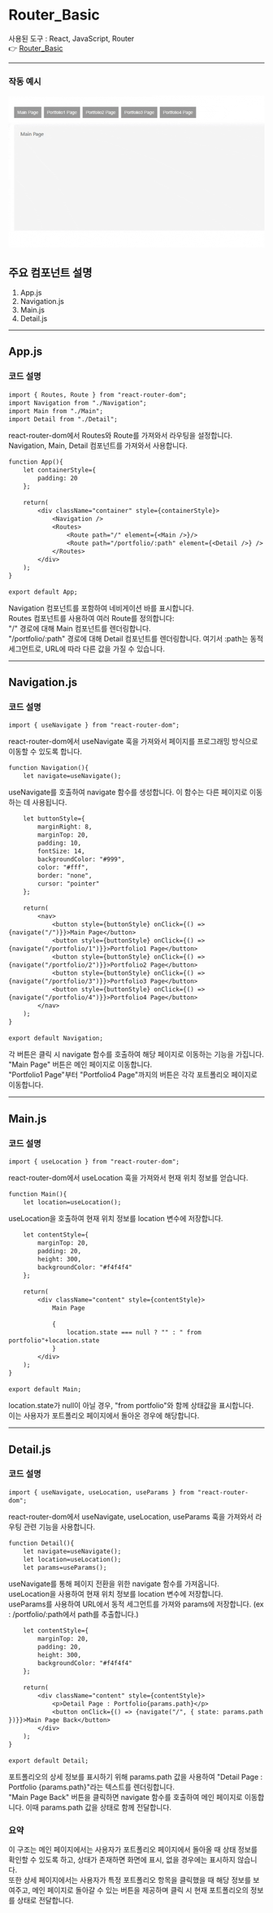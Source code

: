 # Router_Basic
사용된 도구 : React, JavaScript, Router <br />
:point_right: [Router_Basic](https://router-basic-roan.vercel.app/)

***

### 작동 예시
<div align="center"><img src="https://github.com/kkii0801/Readme_files/blob/main/Rou_BS/Router_Basic.gif?raw=true"></div>

## 주요 컴포넌트 설명

1. App.js
2. Navigation.js
3. Main.js
4. Detail.js

***

## App.js

### 코드 설명
```
import { Routes, Route } from "react-router-dom";
import Navigation from "./Navigation";
import Main from "./Main";
import Detail from "./Detail";
```
react-router-dom에서 Routes와 Route를 가져와서 라우팅을 설정합니다. <br />
Navigation, Main, Detail 컴포넌트를 가져와서 사용합니다.
```
function App(){
	let containerStyle={
		padding: 20
	};

	return(
		<div className="container" style={containerStyle}>
			<Navigation />
			<Routes>
				<Route path="/" element={<Main />}/>
				<Route path="/portfolio/:path" element={<Detail />} />
			</Routes>
		</div>
	);
}

export default App;
```
Navigation 컴포넌트를 포함하여 네비게이션 바를 표시합니다. <br />
Routes 컴포넌트를 사용하여 여러 Route를 정의합니다: <br />
"/" 경로에 대해 Main 컴포넌트를 렌더링합니다. <br />
"/portfolio/:path" 경로에 대해 Detail 컴포넌트를 렌더링합니다. 여기서 :path는 동적 세그먼트로, URL에 따라 다른 값을 가질 수 있습니다.
***

## Navigation.js

### 코드 설명
```
import { useNavigate } from "react-router-dom";
```
react-router-dom에서 useNavigate 훅을 가져와서 페이지를 프로그래밍 방식으로 이동할 수 있도록 합니다.
```
function Navigation(){
	let navigate=useNavigate();
```
useNavigate를 호출하여 navigate 함수를 생성합니다. 이 함수는 다른 페이지로 이동하는 데 사용됩니다.
```
	let buttonStyle={
		marginRight: 8,
		marginTop: 20,
		padding: 10,
		fontSize: 14,
		backgroundColor: "#999",
		color: "#fff",
		border: "none",
		cursor: "pointer"
	};

	return(
		<nav>
			<button style={buttonStyle} onClick={() => {navigate("/")}}>Main Page</button>
			<button style={buttonStyle} onClick={() => {navigate("/portfolio/1")}}>Portfolio1 Page</button>
			<button style={buttonStyle} onClick={() => {navigate("/portfolio/2")}}>Portfolio2 Page</button>
			<button style={buttonStyle} onClick={() => {navigate("/portfolio/3")}}>Portfolio3 Page</button>
			<button style={buttonStyle} onClick={() => {navigate("/portfolio/4")}}>Portfolio4 Page</button>
		</nav>
	);
}

export default Navigation;
```
각 버튼은 클릭 시 navigate 함수를 호출하여 해당 페이지로 이동하는 기능을 가집니다. <br />
"Main Page" 버튼은 메인 페이지로 이동합니다. <br />
"Portfolio1 Page"부터 "Portfolio4 Page"까지의 버튼은 각각 포트폴리오 페이지로 이동합니다.
***

## Main.js

### 코드 설명
```
import { useLocation } from "react-router-dom";
```
react-router-dom에서 useLocation 훅을 가져와서 현재 위치 정보를 얻습니다.
```
function Main(){
	let location=useLocation();
```
useLocation을 호출하여 현재 위치 정보를 location 변수에 저장합니다.
```
	let contentStyle={
		marginTop: 20,
		padding: 20,
		height: 300,
		backgroundColor: "#f4f4f4"
	};

	return(
		<div className="content" style={contentStyle}>
			Main Page

			{
				location.state === null ? "" : " from portfolio"+location.state
			}
		</div>
	);
}

export default Main;
```
location.state가 null이 아닐 경우, "from portfolio"와 함께 상태값을 표시합니다. <br />
이는 사용자가 포트폴리오 페이지에서 돌아온 경우에 해당합니다.

***

## Detail.js

### 코드 설명
```
import { useNavigate, useLocation, useParams } from "react-router-dom";
```
react-router-dom에서 useNavigate, useLocation, useParams 훅을 가져와서 라우팅 관련 기능을 사용합니다.
```
function Detail(){
	let navigate=useNavigate();
	let location=useLocation();
	let params=useParams();
```
useNavigate를 통해 페이지 전환을 위한 navigate 함수를 가져옵니다. <br />
useLocation을 사용하여 현재 위치 정보를 location 변수에 저장합니다. <br />
useParams를 사용하여 URL에서 동적 세그먼트를 가져와 params에 저장합니다. (ex : /portfolio/:path에서 path를 추출합니다.)
```
	let contentStyle={
		marginTop: 20,
		padding: 20,
		height: 300,
		backgroundColor: "#f4f4f4"
	};

	return(
		<div className="content" style={contentStyle}>
			<p>Detail Page : Portfolio{params.path}</p>
			<button onClick={() => {navigate("/", { state: params.path })}}>Main Page Back</button>
		</div>
	);
}

export default Detail;
```
포트폴리오의 상세 정보를 표시하기 위해 params.path 값을 사용하여 "Detail Page : Portfolio {params.path}"라는 텍스트를 렌더링합니다.<br />
"Main Page Back" 버튼을 클릭하면 navigate 함수를 호출하여 메인 페이지로 이동합니다. 이때 params.path 값을 상태로 함께 전달합니다.

### 요약
이 구조는 메인 페이지에서는 사용자가 포트폴리오 페이지에서 돌아올 때 상태 정보를 확인할 수 있도록 하고, 상태가 존재하면 화면에 표시, 없을 경우에는 표시하지 않습니다.<br />
또한 상세 페이지에서는 사용자가 특정 포트폴리오 항목을 클릭했을 때 해당 정보를 보여주고, 메인 페이지로 돌아갈 수 있는 버튼을 제공하며 클릭 시 현재 포트폴리오의 정보를 상태로 전달합니다.

